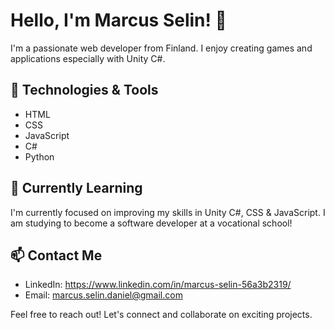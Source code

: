 # Hello, I'm Marcus Selin! 👋

I'm a passionate web developer from Finland. I enjoy creating games and applications especially with Unity C#.

## 🔧 Technologies & Tools
- HTML
- CSS
- JavaScript
- C#
- Python

## 🌱 Currently Learning

I'm currently focused on improving my skills in Unity C#, CSS & JavaScript.
I am studying to become a software developer at a vocational school!

## 📫 Contact Me

- LinkedIn: https://www.linkedin.com/in/marcus-selin-56a3b2319/
- Email: marcus.selin.daniel@gmail.com

Feel free to reach out! Let's connect and collaborate on exciting projects.
